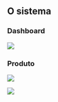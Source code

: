 
## O sistema

### Dashboard
![](https://i.ibb.co/SVVBrJ2/dashboard.png)

### Produto

![](https://i.ibb.co/HXVssNT/cad-Produto.png)

![](https://i.ibb.co/LnPxG4r/list-Produto.png)
